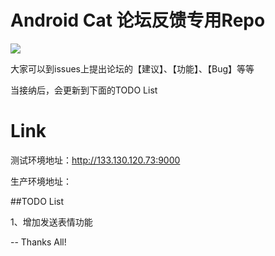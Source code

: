 # Android Cat 论坛反馈专用Repo

![](https://i.imgur.com/2ya9AKb.png)

大家可以到issues上提出论坛的【建议】、【功能】、【Bug】等等

当接纳后，会更新到下面的TODO List

# Link
测试环境地址：http://133.130.120.73:9000

生产环境地址：


##TODO List

1、增加发送表情功能

--
Thanks All!
